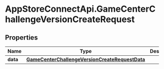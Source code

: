 # AppStoreConnectApi.GameCenterChallengeVersionCreateRequest

## Properties

Name | Type | Description | Notes
------------ | ------------- | ------------- | -------------
**data** | [**GameCenterChallengeVersionCreateRequestData**](GameCenterChallengeVersionCreateRequestData.md) |  | 


